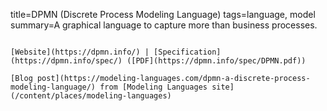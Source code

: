 title=DPMN (Discrete Process Modeling Language)
tags=language, model
summary=A graphical language to capture more than business processes.
~~~~~~

[Website](https://dpmn.info/) | [Specification](https://dpmn.info/spec/) ([PDF](https://dpmn.info/spec/DPMN.pdf))

[Blog post](https://modeling-languages.com/dpmn-a-discrete-process-modeling-language/) from [Modeling Languages site](/content/places/modeling-languages)


